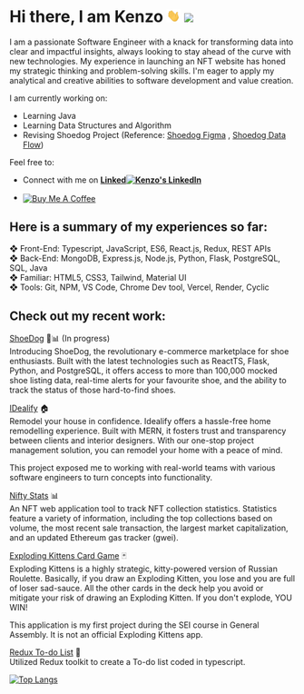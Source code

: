 # Hi there, I am Kenzo <img src="assets/wave.gif" width="24px" alt="wave" /> ![](https://komarev.com/ghpvc/?username=Kenzothd&label=PROFILE+VIEWS&style=flat-square")

I am a passionate Software Engineer with a knack for transforming data into clear and impactful insights, always looking to stay ahead of the curve with new technologies. My experience in launching an NFT website has honed my strategic thinking and problem-solving skills. I'm eager to apply my analytical and creative abilities to software development and value creation.

I am currently working on:

- Learning Java
- Learning Data Structures and Algorithm
- Revising Shoedog Project (Reference: <a href="https://www.figma.com/file/R3KFHdSDhXDEP2dcyy4HSv/ShoeDog?node-id=0%3A1&t=cmePQZLjIHfMzRKh-1" target="_blank">Shoedog Figma</a> , <a href="https://drive.google.com/file/d/1rZTL4pdaRPxEEp2aebjG9BIismeefMno/view?usp=sharing" target="_blank">Shoedog Data Flow</a>)

Feel free to:

- Connect with me on **<a align="center" href="https://www.linkedin.com/in/kenzothd/" target="_blank">Linked<img alt="Kenzo's LinkedIn" width="14px" src="https://raw.githubusercontent.com/peterthehan/peterthehan/master/assets/linkedin.svg" />
  </a>**

- <a href="https://www.buymeacoffee.com/kenzothd" align="center" target="_blank"><img align="center"  src="https://cdn.buymeacoffee.com/buttons/default-orange.png" alt="Buy Me A Coffee" height="26" width="auto"></a>

## Here is a summary of my experiences so far: <br>

❖ Front-End: Typescript, JavaScript, ES6, React.js, Redux, REST APIs <br>
❖ Back-End: MongoDB, Express.js, Node.js, Python, Flask, PostgreSQL, SQL, Java <br>
❖ Familiar: HTML5, CSS3, Tailwind, Material UI <br>
❖ Tools: Git, NPM, VS Code, Chrome Dev tool, Vercel, Render, Cyclic <br>

## Check out my recent work:

[ShoeDog](https://shoedog.vercel.app/) 👟📊 (In progress) <br>
Introducing ShoeDog, the revolutionary e-commerce marketplace for shoe enthusiasts. Built with the latest technologies such as ReactTS, Flask, Python, and PostgreSQL, it offers access to more than 100,000 mocked shoe listing data, real-time alerts for your favourite shoe, and the ability to track the status of those hard-to-find shoes.

[IDealify](https://idealify.vercel.app/) 🏠 <br>
Remodel your house in confidence. Idealify offers a hassle-free home remodelling experience. Built with MERN, it fosters trust and transparency between clients and interior designers. With our one-stop project management solution, you can remodel your home with a peace of mind.

This project exposed me to working with real-world teams with various software engineers to turn concepts into functionality.

[Nifty Stats](https://niftystats.vercel.app/) 📊
<br >
An NFT web application tool to track NFT collection statistics. Statistics feature a variety of information, including the top collections based on volume, the most recent sale transaction, the largest market capitalization, and an updated Ethereum gas tracker (gwei).

[Exploding Kittens Card Game](https://exploding-kittens-card-game.vercel.app/) 🃏
<br >
Exploding Kittens is a highly strategic, kitty-powered version of Russian Roulette. Basically, if you draw an Exploding Kitten, you lose and you are full of loser sad-sauce. All the other cards in the deck help you avoid or mitigate your risk of drawing an Exploding Kitten. If you don't explode, YOU WIN!

This application is my first project during the SEI course in General Assembly. It is not an official Exploding Kittens app.

[Redux To-do List](https://redux-todos-kenzothd.vercel.app/) 📝 <br >
Utilized Redux toolkit to create a To-do list coded in typescript.

[![Top Langs](https://github-readme-stats-git-masterrstaa-rickstaa.vercel.app/api/top-langs/?username=kenzothd)](https://github.com/kenzothd/github-readme-stats)
